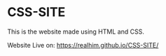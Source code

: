 # CSS-SITE
This is the website made using HTML and CSS. 

Website Live on: https://realhim.github.io/CSS-SITE/
